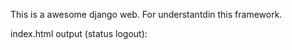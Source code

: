 This is a awesome django web. For understantdin this framework.

index.html output (status logout):

